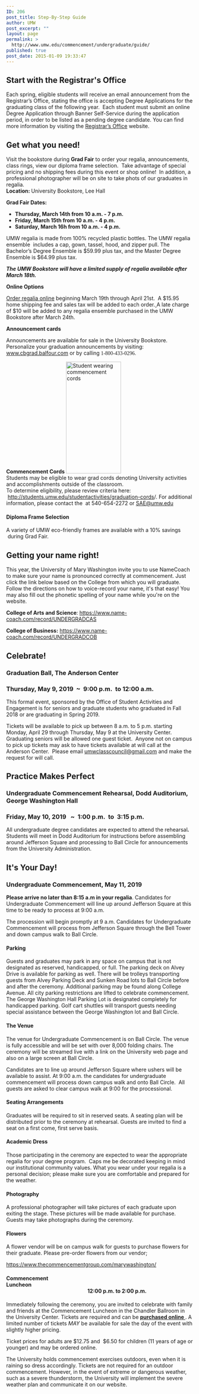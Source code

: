 ```yaml
---
ID: 206
post_title: Step-By-Step Guide
author: UMW
post_excerpt: ""
layout: page
permalink: >
  http://www.umw.edu/commencement/undergraduate/guide/
published: true
post_date: 2015-01-09 19:33:47
---
```

<h2>Start with the Registrar's Office</h2>
Each spring, eligible students will receive an email announcement from the Registrar’s Office, stating the office is accepting Degree Applications for the graduating class of the following year.  Each student must submit an online Degree Application through Banner Self-Service during the application period, in order to be listed as a pending degree candidate. You can find more information by visiting the <a href="http://academics.umw.edu/registrar/graduation-information/">Registrar’s Office</a> website.
<h2>Get what you need!</h2>
<div>Visit the bookstore during <strong>Grad Fair</strong> to order your regalia, announcements, class rings, view our diploma frame selection.  Take advantage of special pricing and no shipping fees during this event or shop online!  In addition, a professional photographer will be on site to take phots of our graduates in regalia.</div>
<div></div>
<div><strong>Location: </strong>University Bookstore, Lee Hall</div>
<div>

<strong>Grad Fair Dates:  </strong>
<ul>
 	<li><strong>Thursday, March 14th from 10 a.m. - 7 p.m.</strong></li>
 	<li><strong>Friday, March 15th from 10 a.m. - 4 p.m.
</strong></li>
 	<li><strong>Saturday, March 16h from 10 a.m. - 4 p.m.</strong></li>
</ul>
UMW regalia is made from 100% recycled plastic bottles. The UMW regalia ensemble  includes a cap, gown, tassel, hood, and zipper pull. The Bachelor’s Degree Ensemble is $59.99 plus tax, and the Master Degree Ensemble is $64.99 plus tax.

<strong><em>The UMW Bookstore will have a limited supply of regalia available after March 18th<span style="color: #333333;font-family: 'Helvetica',sans-serif">.</span></em></strong>

<strong>Online Options</strong>

</div>
<div>

<a href="https://umw.shopoakhalli.com/purchasewizard/Welcome">Order regalia online</a> beginning March 19th through April 21st.  A $15.95 home shipping fee and sales tax will be added to each order.<u> </u>A late charge of $10 will be added to any regalia ensemble purchased in the UMW Bookstore after March 24th.

<strong>Announcement cards</strong>

Announcements are available for sale in the University Bookstore. Personalize your graduation announcements by visiting: <a href="http://www.cbgrad.balfour.com">www.cbgrad.balfour.com</a> or by calling<span style="color: #212121;font-family: 'Times New Roman',serif"> 1-800-433-0296.</span>
<div><strong>Commencement Cords</strong>
<a href="http://www.umw.edu/commencement/wp-content/uploads/sites/13/2015/01/cordscrop.png"><img class="alignright wp-image-467 size-medium" src="http://www.umw.edu/commencement/wp-content/uploads/sites/13/2015/01/cordscrop-148x300.png" alt="Student wearing commencement cords" width="148" height="300" /></a></div>
<div>Students may be eligible to wear grad cords denoting University activities and accomplishments outside of the classroom.</div>
<div>To determine eligibility, please review criteria here:  <a href="https://students.umw.edu/studentactivities/graduation-cords/">http://students.umw.edu/studentactivities/graduation-cords</a>/. For additional information, please contact the  at 540-654-2272 or <a href="mailto:SAE@umw.edu">SAE@umw.edu</a></div>
<h4>Diploma Frame Selection</h4>
A variety of UMW eco-friendly frames are available with a 10% savings  during Grad Fair.
<h2>Getting your name right!</h2>
This year, the University of Mary Washington invite you to use NameCoach to make sure your name is pronounced correctly at commencement. Just click the link below based on the College from which you will graduate. Follow the directions on how to voice-record your name, it's that easy! You may also fill out the phonetic spelling of your name while you're on the website.

<strong>College of Arts and Science</strong>: <a href="https://www.name-coach.com/record/UNDERGRADCAS">https://www.name-coach.com/record/UNDERGRADCAS</a>

<strong>College of Business:</strong> <a href="https://www.name-coach.com/record/UNDERGRADCOB">https://www.name-coach.com/record/UNDERGRADCOB</a>
<h2>Celebrate!</h2>
</div>
<h3>Graduation Ball, The Anderson Center</h3>
<h3>Thursday, May 9, 2019  ~  9:00 p.m.  to 12:00 a.m.</h3>
This formal event, sponsored by the Office of Student Activities and Engagement is for seniors and graduate students who graduated in Fall 2018 or are graduating in Spring 2019.

Tickets will be available to pick up between 8 a.m. to 5 p.m. starting Monday, April 29 through Thursday, May 9 at the University Center. Graduating seniors will be allowed one guest ticket.  Anyone not on campus to pick up tickets may ask to have tickets available at will call at the Anderson Center.  Please email <a href="mailto:umwclasscouncil@gmail.com">umwclasscouncil@gmail.com</a> and make the request for will call.
<h2>Practice Makes Perfect</h2>
<h3>Undergraduate Commencement Rehearsal, Dodd Auditorium, George Washington Hall</h3>
<h3>Friday, May 10, 2019   ~  1:00 p.m.  to  3:15 p.m.</h3>
All undergraduate degree candidates are expected to attend the rehearsal<em><strong>. </strong></em> Students will meet in Dodd Auditorium for instructions before assembling around Jefferson Square and processing to Ball Circle for announcements from the University Administration.
<h2>It's Your Day!</h2>
<h3>Undergraduate Commencement, May 11, 2019</h3>
<strong>Please arrive no later than 8:15 a.m in your regalia</strong>. Candidates for Undergraduate Commencement will line up around Jefferson Square at this time to be ready to process at 9:00 a.m.

The procession will begin promptly at 9 a.m. Candidates for Undergraduate Commencement will process from Jefferson Square through the Bell Tower and down campus walk to Ball Circle.
<h4>Parking</h4>
Guests and graduates may park in any space on campus that is not designated as reserved, handicapped, or full. The parking deck on Alvey Drive is available for parking as well. There will be trolleys transporting guests from Alvey Parking Deck and Sunken Road lots to Ball Circle before and after the ceremony. Additional parking may be found along College Avenue. All city parking restrictions are lifted to celebrate commencement. The George Washington Hall Parking Lot is designated completely for handicapped parking. Golf cart shuttles will transport guests needing special assistance between the George Washington lot and Ball Circle.
<h4>The Venue</h4>
The venue for Undergraduate Commencement is on Ball Circle. The venue is fully accessible and will be set with over 8,000 folding chairs. The ceremony will be streamed live with a link on the University web page and also on a large screen at Ball Circle.

Candidates are to line up around Jefferson Square where ushers will be available to assist. At 9:00 a.m. the candidates for undergraduate commencement will process down campus walk and onto Ball Circle.  All guests are asked to clear campus walk at 9:00 for the processional.
<h4>Seating Arrangements</h4>
Graduates will be required to sit in reserved seats. A seating plan will be distributed prior to the ceremony at rehearsal. Guests are invited to find a seat on a first come, first serve basis.
<h4>Academic Dress</h4>
Those participating in the ceremony are expected to wear the appropriate regalia for your degree program.  Caps me be decorated keeping in mind our institutional community values. What you wear under your regalia is a personal decision; please make sure you are comfortable and prepared for the weather.
<h4>Photography</h4>
A professional photographer will take pictures of each graduate upon exiting the stage. These pictures will be made available for purchase. Guests may take photographs during the ceremony.
<h4>Flowers</h4>
A flower vendor will be on campus walk for guests to purchase flowers for their graduate. Please pre-order flowers from our vendor;

<a href="https://www.thecommencementgroup.com/marywashington/">https://www.thecommencementgroup.com/marywashington/</a>
<h4>Commencement Luncheon                                                                                                                                                                                                     12:00 p.m. to 2:00 p.m.</h4>
Immediately following the ceremony, you are invited to celebrate with family and friends at the Commencement Luncheon in the Chandler Ballroom in the University Center. Tickets are required and can be <a href="https://shop-umw.sodexomyway.com/dining-events"><strong>purchased online </strong></a>. A limited number of tickets <em>MAY </em>be available for sale the day of the event with slightly higher pricing.

Ticket prices for adults are $12.75 and  $6.50 for children (11 years of age or younger) and may be ordered online.

The University holds commencement exercises outdoors, even when it is raining so dress accordingly. Tickets are not required for an outdoor commencement. However, in the event of extreme or dangerous weather, such as a severe thunderstorm, the University will implement the severe weather plan and communicate it on our website.